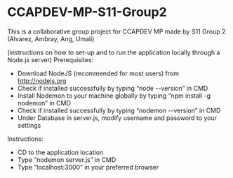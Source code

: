 # CCAPDEV-MP-S11-Group2
This is a collaborative group project for CCAPDEV MP made by S11 Group 2 (Alvarez, Ambray, Ang, Umali)

(instructions on how to set-up and to run the application locally through a Node.js server)
Prerequisites:
- Download NodeJS (recommended for most users) from http://nodejs.org
- Check if installed successfully by typing “node --version” in CMD
- Install Nodemon to your machine globally by typing “npm install -g nodemon” in CMD
- Check if installed successfully by typing “nodemon --version” in CMD
- Under Database in server.js, modify username and password to your settings

Instructions:
- CD to the application location
- Type “nodemon server.js” in CMD
- Type “localhost:3000” in your preferred browser